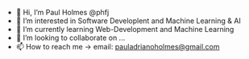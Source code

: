 - 👋 Hi, I’m Paul Holmes @phfj
- 👀 I’m interested in Software Developlent and Machine Learning & AI
- 🌱 I’m currently learning Web-Development and Machine Learning
- 💞️ I’m looking to collaborate on ...
- 📫 How to reach me -> email: pauladrianoholmes@gmail.com 

<!---
phfj/phfj is a ✨ special ✨ repository because its `README.md` (this file) appears on your GitHub profile.
You can click the Preview link to take a look at your changes.
--->
